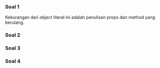 ### Soal 1

Kekurangan dari object literal ini adalah penulisan props dan method yang berulang.

### Soal 2

### Soal 3

### Soal 4
